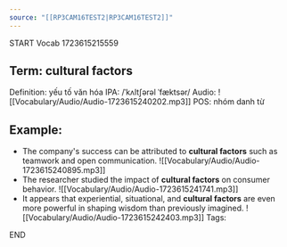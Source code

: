 ```yaml
---
source: "[[RP3CAM16TEST2|RP3CAM16TEST2]]"
---
```

START
Vocab
1723615215559
## Term: cultural factors
Definition: yếu tố văn hóa
IPA: /ˈkʌltʃərəl ˈfæktsər/
Audio: ![[Vocabulary/Audio/Audio-1723615240202.mp3]]
POS: nhóm danh từ
## Example:
- The company's success can be attributed to **cultural factors** such as teamwork and open communication.
    ![[Vocabulary/Audio/Audio-1723615240895.mp3]] 
- The researcher studied the impact of **cultural factors** on consumer behavior.
     ![[Vocabulary/Audio/Audio-1723615241741.mp3]]
- It appears that experiential, situational, and **cultural factors** are even more powerful in shaping wisdom than previously imagined.
     ![[Vocabulary/Audio/Audio-1723615242403.mp3]] 
Tags:

END

